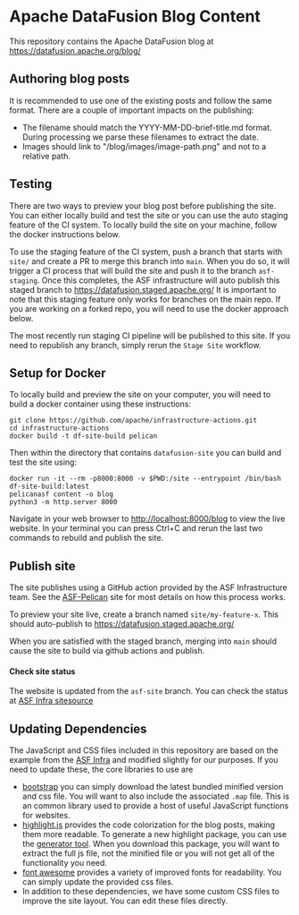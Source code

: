 # Apache DataFusion Blog Content

This repository contains the Apache DataFusion blog at https://datafusion.apache.org/blog/

## Authoring blog posts

It is recommended to use one of the existing posts and follow the same format.
There are a couple of important impacts on the publishing:

- The filename should match the YYYY-MM-DD-brief-title.md format. During
    processing we parse these filenames to extract the date.
- Images should link to "/blog/images/image-path.png" and not to a relative
    path.

## Testing

There are two ways to preview your blog post before publishing the site. You can
either locally build and test the site or you can use the auto staging feature
of the CI system. To locally build the site on your machine, follow the docker
instructions below.

To use the staging feature of the CI system, push a branch that starts with
`site/` and create a PR to merge this branch into `main`. When you do so, it
will trigger a CI process that will build the site and push it to the branch
`asf-staging`. Once this completes, the ASF infrastructure will auto publish
this staged branch to https://datafusion.staged.apache.org/ It is important
to note that this staging feature only works for branches on the main repo.
If you are working on a forked repo, you will need to use the docker approach
below.

The most recently run staging CI pipeline will be published to this site. If you
need to republish any branch, simply rerun the `Stage Site` workflow.

## Setup for Docker

To locally build and preview the site on your computer, you will need to build
a docker container using these instructions:

```shell
git clone https://github.com/apache/infrastructure-actions.git
cd infrastructure-actions
docker build -t df-site-build pelican
```

Then within the directory that contains `datafusion-site` you can build and test
the site using:

```shell
docker run -it --rm -p8000:8000 -v $PWD:/site --entrypoint /bin/bash df-site-build:latest
pelicanasf content -o blog
python3 -m http.server 8000
```

Navigate in your web browser to [http://localhost:8000/blog](http://localhost:8000/blog) to view the live
website. In your terminal you can press Ctrl+C and rerun the last two commands
to rebuild and publish the site.

## Publish site

The site publishes using a GitHub action provided by the ASF Infrastructure team.
See the [ASF-Pelican](https://infra.apache.org/asf-pelican.html) site for most details
on how this process works.

To preview your site live, create a branch named `site/my-feature-x`. This should
auto-publish to https://datafusion.staged.apache.org/

When you are satisfied with the staged branch, merging into `main` should cause
the site to build via github actions and publish.

#### Check site status

The website is updated from the `asf-site` branch. You can check the status at 
[ASF Infra sitesource](https://infra-reports.apache.org/#sitesource)

## Updating Dependencies

The JavaScript and CSS files included in this repository are based on the
example from the [ASF Infra](https://github.com/apache/infrastructure-website)
and modified slightly for our purposes. If you need to update these, the core
libraries to use are

- [bootstrap](https://getbootstrap.com/) you can simply download the latest
    bundled minified version and css file. You will want to also include the
    associated `.map` file. This is an common library used to provide a host
    of useful JavaScript functions for websites.
- [highlight.js](https://highlightjs.org/) provides the code colorization
    for the blog posts, making them more readable. To generate a new highlight
    package, you can use the [generator tool](https://highlightjs.org/download).
    When you download this package, you will want to extract the full js file,
    not the minified file or you will not get all of the functionality you
    need.
- [font awesome](https://fontawesome.com/) provides a variety of improved
    fonts for readability. You can simply update the provided css files.
- In addition to these dependencies, we have some custom CSS files to improve
    the site layout. You can edit these files directly.


